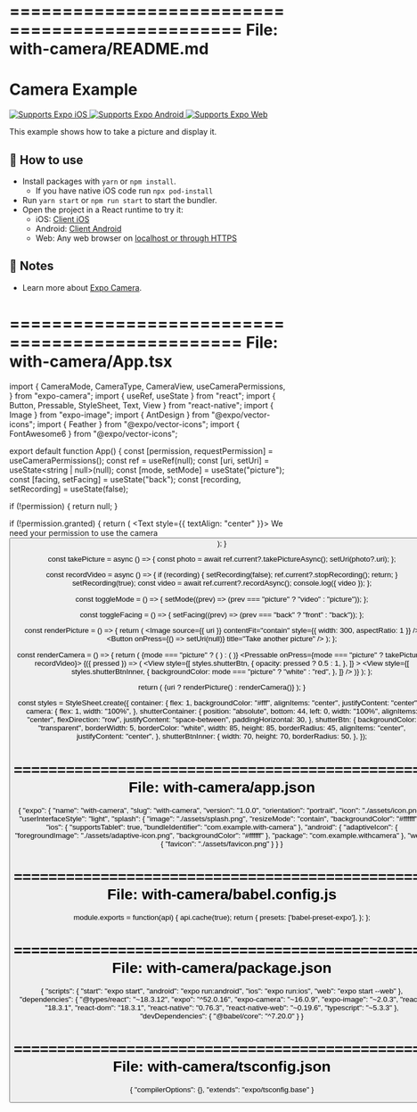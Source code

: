 ================================================
File: with-camera/README.md
================================================
# Camera Example

<p>
  <!-- iOS -->
  <a href="https://itunes.apple.com/app/apple-store/id982107779">
    <img alt="Supports Expo iOS" longdesc="Supports Expo iOS" src="https://img.shields.io/badge/iOS-4630EB.svg?style=flat-square&logo=APPLE&labelColor=999999&logoColor=fff" />
  </a>
  <!-- Android -->
  <a href="https://play.google.com/store/apps/details?id=host.exp.exponent&referrer=blankexample">
    <img alt="Supports Expo Android" longdesc="Supports Expo Android" src="https://img.shields.io/badge/Android-4630EB.svg?style=flat-square&logo=ANDROID&labelColor=A4C639&logoColor=fff" />
  </a>
  <!-- Web -->
  <a href="https://docs.expo.dev/workflow/web/">
    <img alt="Supports Expo Web" longdesc="Supports Expo Web" src="https://img.shields.io/badge/web-4630EB.svg?style=flat-square&logo=GOOGLE-CHROME&labelColor=4285F4&logoColor=fff" />
  </a>
</p>

This example shows how to take a picture and display it.

## 🚀 How to use

- Install packages with `yarn` or `npm install`.
  - If you have native iOS code run `npx pod-install`
- Run `yarn start` or `npm run start` to start the bundler.
- Open the project in a React runtime to try it:
  - iOS: [Client iOS](https://itunes.apple.com/app/apple-store/id982107779)
  - Android: [Client Android](https://play.google.com/store/apps/details?id=host.exp.exponent&referrer=blankexample)
  - Web: Any web browser on [localhost or through HTTPS](https://developer.mozilla.org/en-US/docs/Web/Security/Secure_Contexts)

## 📝 Notes

- Learn more about [Expo Camera](https://docs.expo.dev/versions/latest/sdk/camera).


================================================
File: with-camera/App.tsx
================================================
import {
  CameraMode,
  CameraType,
  CameraView,
  useCameraPermissions,
} from "expo-camera";
import { useRef, useState } from "react";
import { Button, Pressable, StyleSheet, Text, View } from "react-native";
import { Image } from "expo-image";
import { AntDesign } from "@expo/vector-icons";
import { Feather } from "@expo/vector-icons";
import { FontAwesome6 } from "@expo/vector-icons";

export default function App() {
  const [permission, requestPermission] = useCameraPermissions();
  const ref = useRef<CameraView>(null);
  const [uri, setUri] = useState<string | null>(null);
  const [mode, setMode] = useState<CameraMode>("picture");
  const [facing, setFacing] = useState<CameraType>("back");
  const [recording, setRecording] = useState(false);

  if (!permission) {
    return null;
  }

  if (!permission.granted) {
    return (
      <View style={styles.container}>
        <Text style={{ textAlign: "center" }}>
          We need your permission to use the camera
        </Text>
        <Button onPress={requestPermission} title="Grant permission" />
      </View>
    );
  }

  const takePicture = async () => {
    const photo = await ref.current?.takePictureAsync();
    setUri(photo?.uri);
  };

  const recordVideo = async () => {
    if (recording) {
      setRecording(false);
      ref.current?.stopRecording();
      return;
    }
    setRecording(true);
    const video = await ref.current?.recordAsync();
    console.log({ video });
  };

  const toggleMode = () => {
    setMode((prev) => (prev === "picture" ? "video" : "picture"));
  };

  const toggleFacing = () => {
    setFacing((prev) => (prev === "back" ? "front" : "back"));
  };

  const renderPicture = () => {
    return (
      <View>
        <Image
          source={{ uri }}
          contentFit="contain"
          style={{ width: 300, aspectRatio: 1 }}
        />
        <Button onPress={() => setUri(null)} title="Take another picture" />
      </View>
    );
  };

  const renderCamera = () => {
    return (
      <CameraView
        style={styles.camera}
        ref={ref}
        mode={mode}
        facing={facing}
        mute={false}
        responsiveOrientationWhenOrientationLocked
      >
        <View style={styles.shutterContainer}>
          <Pressable onPress={toggleMode}>
            {mode === "picture" ? (
              <AntDesign name="picture" size={32} color="white" />
            ) : (
              <Feather name="video" size={32} color="white" />
            )}
          </Pressable>
          <Pressable onPress={mode === "picture" ? takePicture : recordVideo}>
            {({ pressed }) => (
              <View
                style={[
                  styles.shutterBtn,
                  {
                    opacity: pressed ? 0.5 : 1,
                  },
                ]}
              >
                <View
                  style={[
                    styles.shutterBtnInner,
                    {
                      backgroundColor: mode === "picture" ? "white" : "red",
                    },
                  ]}
                />
              </View>
            )}
          </Pressable>
          <Pressable onPress={toggleFacing}>
            <FontAwesome6 name="rotate-left" size={32} color="white" />
          </Pressable>
        </View>
      </CameraView>
    );
  };

  return (
    <View style={styles.container}>
      {uri ? renderPicture() : renderCamera()}
    </View>
  );
}

const styles = StyleSheet.create({
  container: {
    flex: 1,
    backgroundColor: "#fff",
    alignItems: "center",
    justifyContent: "center",
  },
  camera: {
    flex: 1,
    width: "100%",
  },
  shutterContainer: {
    position: "absolute",
    bottom: 44,
    left: 0,
    width: "100%",
    alignItems: "center",
    flexDirection: "row",
    justifyContent: "space-between",
    paddingHorizontal: 30,
  },
  shutterBtn: {
    backgroundColor: "transparent",
    borderWidth: 5,
    borderColor: "white",
    width: 85,
    height: 85,
    borderRadius: 45,
    alignItems: "center",
    justifyContent: "center",
  },
  shutterBtnInner: {
    width: 70,
    height: 70,
    borderRadius: 50,
  },
});


================================================
File: with-camera/app.json
================================================
{
  "expo": {
    "name": "with-camera",
    "slug": "with-camera",
    "version": "1.0.0",
    "orientation": "portrait",
    "icon": "./assets/icon.png",
    "userInterfaceStyle": "light",
    "splash": {
      "image": "./assets/splash.png",
      "resizeMode": "contain",
      "backgroundColor": "#ffffff"
    },
    "ios": {
      "supportsTablet": true,
      "bundleIdentifier": "com.example.with-camera"
    },
    "android": {
      "adaptiveIcon": {
        "foregroundImage": "./assets/adaptive-icon.png",
        "backgroundColor": "#ffffff"
      },
      "package": "com.example.withcamera"
    },
    "web": {
      "favicon": "./assets/favicon.png"
    }
  }
}


================================================
File: with-camera/babel.config.js
================================================
module.exports = function(api) {
  api.cache(true);
  return {
    presets: ['babel-preset-expo'],
  };
};


================================================
File: with-camera/package.json
================================================
{
  "scripts": {
    "start": "expo start",
    "android": "expo run:android",
    "ios": "expo run:ios",
    "web": "expo start --web"
  },
  "dependencies": {
    "@types/react": "~18.3.12",
    "expo": "^52.0.16",
    "expo-camera": "~16.0.9",
    "expo-image": "~2.0.3",
    "react": "18.3.1",
    "react-dom": "18.3.1",
    "react-native": "0.76.3",
    "react-native-web": "~0.19.6",
    "typescript": "~5.3.3"
  },
  "devDependencies": {
    "@babel/core": "^7.20.0"
  }
}


================================================
File: with-camera/tsconfig.json
================================================
{
  "compilerOptions": {},
  "extends": "expo/tsconfig.base"
}


